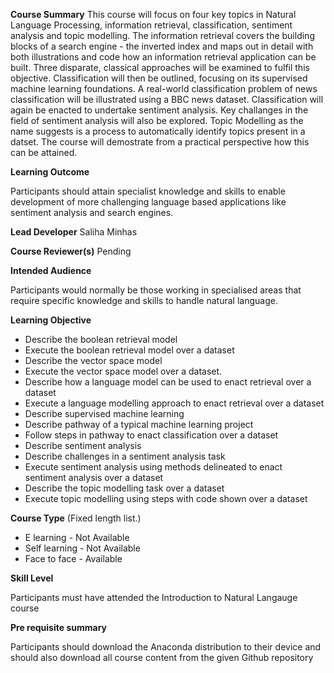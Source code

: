 **Course Summary**
This course will focus on four key topics in Natural Language Processing, information retrieval, classification, sentiment analysis and topic modelling. The information retrieval covers the building blocks of a search engine - the inverted index and maps out in detail with both illustrations and code how an information retrieval application can be built. Three disparate, classical approaches will be examined to fulfil this objective. Classification will then be outlined, focusing on its supervised machine learning foundations. A real-world classification problem of news classification will be illustrated using a BBC news dataset. Classification will again be enacted to undertake sentiment analysis. Key challanges in the field of sentiment analysis will also be explored.  Topic Modelling as the name suggests is a process to automatically identify topics present in a datset. The course will demostrate from a practical perspective how this can be attained.

**Learning Outcome**

Participants should attain specialist knowledge and skills to enable development of more challenging language based applications like sentiment analysis and search engines.


**Lead Developer**
Saliha Minhas

**Course Reviewer(s)**
Pending

**Intended Audience**

Participants would normally be those working in specialised areas that require specific knowledge and skills to handle natural language.

**Learning Objective**

*	Describe the boolean retrieval model
*	Execute the boolean retrieval model over a dataset
*	Describe the vector space model
*	Execute the vector space model over a dataset.
*	Describe how a language model can be used to enact retrieval over a dataset
*	Execute a language modelling approach to enact retrieval over a dataset
*	Describe supervised machine learning
*	Describe pathway of a typical machine learning project
*	Follow steps in pathway to enact classification over a dataset
*	Describe sentiment analysis 
*	Describe challenges in a sentiment analysis task
*	Execute sentiment analysis using methods delineated to enact sentiment analysis over a dataset
* Describe the topic modelling task over a dataset
* Execute topic modelling using steps with code shown over a dataset



**Course Type** (Fixed length list.)
* E learning - Not Available
* Self learning -  Not Available
* Face to face - Available

**Skill Level**

Participants must have attended the Introduction to Natural Langauge course

**Pre requisite summary** 

Participants should download the Anaconda distribution to their device and should also download all course content from the 
given Github repository


